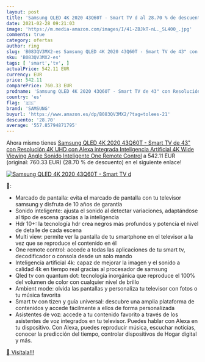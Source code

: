 ```yaml
---
layout: post
title: 'Samsung QLED 4K 2020 43Q60T - Smart TV d al 28.70 % de descuento'
date: 2021-02-28 09:21:03
image: 'https://m.media-amazon.com/images/I/41-ZBJkT-nL._SL400_.jpg'
comments: true
category: ofertas
author: ring
slug: 'B083QV3MX2-es Samsung QLED 4K 2020 43Q60T - Smart TV de 43" con...'
sku: 'B083QV3MX2-es'
tags: [ 'smart','tv', ]
actualPrice: 542.11 EUR
currency: EUR
price: 542.11
comparePrice: 760.33 EUR
prodname: 'Samsung QLED 4K 2020 43Q60T - Smart TV de 43" con Resolución 4K UHD  con Alexa integrada  Inteligencia Artificial 4K Wide Viewing Angle  Sonido Inteligente  One Remote Control'
country: 'es'
flag: '🇪🇸'
brand: 'SAMSUNG'
buyurl: 'https://www.amazon.es/dp/B083QV3MX2/?tag=tolees-21'
descuento: '28.70'
average: '557.85794871795'
---
```


Ahora mismo tienes [Samsung QLED 4K 2020 43Q60T - Smart TV de 43" con Resolución 4K UHD  con Alexa integrada  Inteligencia Artificial 4K Wide Viewing Angle  Sonido Inteligente  One Remote Control](https://www.amazon.es/dp/B083QV3MX2/?tag=tolees-21) a 542.11 EUR (original: 760.33 EUR) (28.70 %  de descuento) en el siguiente enlace!

[![Samsung QLED 4K 2020 43Q60T - Smart TV d](https://m.media-amazon.com/images/I/41-ZBJkT-nL._SL400_.jpg)](https://www.amazon.es/dp/B083QV3MX2/?tag=tolees-21)

🔎:

- Marcado de pantalla: evita el marcado de pantalla con tu televisor samsung y disfruta de 10 años de garantía
- Sonido inteligente: ajusta el sonido al detectar variaciones, adaptándose al tipo de escena gracias a la inteligencia
- Hdr 10+: la tecnología hdr crea negros más profundos y potencía el nivel de detalle de cada escena
- Multi view: permite ver la pantalla de tu smartphone en el televisor a la vez que se reproduce el contenido en él
- One remote control: accede a todas las aplicaciones de tu smart tv, decodificador o consola desde un solo mando
- Inteligencia artificial 4k: capaz de mejorar la imagen y el sonido a calidad 4k en tiempo real gracias al procesador de samsung
- Qled tv con quantum dot: tecnología inorgánica que reproduce el 100% del volumen de color con cualquier nivel de brillo
- Ambient mode: olvida las pantallas y personaliza tu televisor con fotos o tu música favorita
- Smart tv con tizen y guía universal: descubre una amplia plataforma de contenidos y accede fácilmente a ellos de forma personalizada
- Asistentes de voz: accede a tu contenido favorito a través de los asistentes de voz integrados en tu televisor. Puedes hablar con Alexa en tu dispositivo. Con Alexa, puedes reproducir música, escuchar noticias, conocer la predicción del tiempo, controlar dispositivos de Hogar digital y más.

[🛒 Visítala!!!](https://www.amazon.es/dp/B083QV3MX2/?tag=tolees-21)

